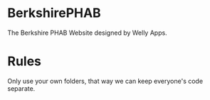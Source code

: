 # BerkshirePHAB
The Berkshire PHAB Website designed by Welly Apps.

# Rules
Only use your own folders, that way we can keep everyone's code separate.
